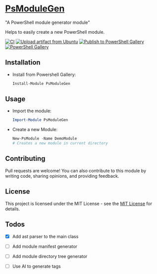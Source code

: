 # [**PsModuleGen**](https://www.powershellgallery.com/packages/PsModuleGen/)

 "A PowerShell module generator module"

Helps to easily create a new PowerShell module.

[![CI](https://github.com/alainQtec/PsModuleGen/actions/workflows/CI.yaml/badge.svg)](https://github.com/alainQtec/PsModuleGen/actions/workflows/CI.yaml)
[![Upload artifact from Ubuntu](https://github.com/alainQtec/PsModuleGen/actions/workflows/Upload_Artifact.yaml/badge.svg)](https://github.com/alainQtec/PsModuleGen/actions/workflows/Upload_Artifact.yaml)
[![Publish to PowerShell Gallery](https://github.com/alainQtec/PsModuleGen/actions/workflows/Publish.yaml/badge.svg)](https://github.com/alainQtec/PsModuleGen/actions/workflows/Publish.yaml)
<a href="https://www.PowerShellGallery.com/packages/PsModuleGen">
    <img src="https://img.shields.io/powershellgallery/dt/PsModuleGen.svg?style=flat&logo=powershell&color=blue"
      alt="PowerShell Gallery" title="PowerShell Gallery" />
  </a>

## Installation

- Install from Powershell Gallery:

    ```PowerShell
    Install-Module PsModuleGen
    ```

## Usage

- Import the module:

    ```PowerShell
    Import-Module PsModuleGen
    ```

- Create a new Module:

    ```PowerShell
    New-PsModule -Name DemoModule
    # Creates a new module in current directory
    ```

## Contributing

Pull requests are welcome! You can also contribute to this module by writing code, sharing opinions, and providing feedback.

## License

This project is licensed under the MIT License - see the [MIT License](https://alainQtec.MIT-license.org) for details.

## Todos

- [x] Add ast parser to the main class

- [ ] Add module manifest generator

- [ ] Add module directory tree generator

- [ ] Use AI to generate tags
<!-- Git version should be '{Major}.{Minor}.{Patch}.{env:BUILDCOUNT ?? 0}' -->
